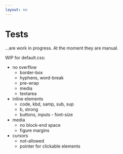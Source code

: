 ```yaml
---
layout: no
---
```


# Tests

…are work in progress. At the moment they are manual.

WIP for default.css:

- no overflow
	- border-box
	- hyphens, word-break
	- pre-wrap
	- media
	- textarea
- inline elements
	- code, kbd, samp, sub, sup
	- b, strong
	- buttons, inputs - font-size
- media
	- no block-end space
	- figure margins
- cursors
	- not-allowed
	- pointer for clickable elements
